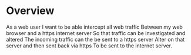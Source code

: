 # Overview
As a web user I want to be able intercept all web traffic
Between my web browser and a https internet server
So that traffic can be investigated and altered
The incoming traffic can the be sent to a https server
Alter on that server and then sent back via https
To be sent to the internet server.
